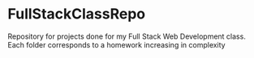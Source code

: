 # FullStackClassRepo
Repository for projects done for my Full Stack Web Development class. 
Each folder corresponds to a homework increasing in complexity
